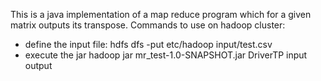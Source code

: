 This is a java implementation of a map reduce program which for a given matrix outputs its transpose.
Commands to use on hadoop cluster:
- define the input file:
hdfs dfs -put etc/hadoop input/test.csv 
- execute the jar 
hadoop jar mr_test-1.0-SNAPSHOT.jar DriverTP input output
